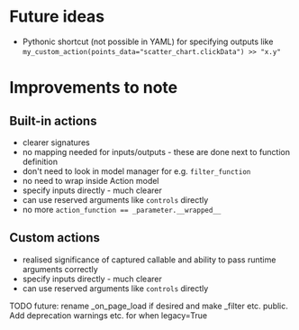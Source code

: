 # Future ideas

- Pythonic shortcut (not possible in YAML) for specifying outputs like `my_custom_action(points_data="scatter_chart.clickData") >> "x.y"`

# Improvements to note

## Built-in actions

- clearer signatures
- no mapping needed for inputs/outputs - these are done next to function definition
- don't need to look in model manager for e.g. `filter_function`
- no need to wrap inside Action model
- specify inputs directly - much clearer
- can use reserved arguments like `controls` directly
- no more `action_function == _parameter.__wrapped__`

## Custom actions

- realised significance of captured callable and ability to pass runtime arguments correctly
- specify inputs directly - much clearer
- can use reserved arguments like `controls` directly

TODO future: rename \_on_page_load if desired and make \_filter etc. public. Add deprecation warnings etc. for when legacy=True
